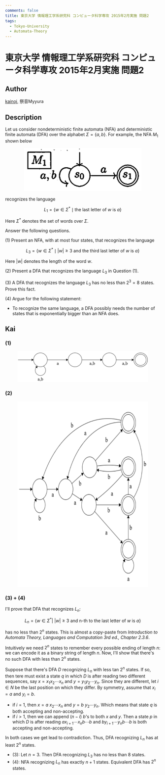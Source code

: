 ```yaml
---
comments: false
title: 東京大学 情報理工学系研究科 コンピュータ科学専攻 2015年2月実施 問題2
tags:
  - Tokyo-University
  - Automata-Theory
---
```

# 東京大学 情報理工学系研究科 コンピュータ科学専攻 2015年2月実施 問題2

## **Author**
[kainoj](https://github.com/kainoj/utokyo-cs), 祭音Myyura

## **Description**
Let us consider nondeterministic finite automata (NFA) and deterministic finite automata (DFA) over the alphabet $\Sigma = \{a, b\}$. For example, the NFA $M_1$ shown below

<figure style="text-align:center;">
  <img src="https://raw.githubusercontent.com/Myyura/the_kai_project_assets/main/kakomonn/tokyo_university/IST/cs_201502_2_p1.png" width="380" height="140" alt=""/>
</figure>

recognizes the language

$$
L_1 = \{ w \in \Sigma^* \mid \text{the last letter of } w \text{ is } a \}
$$

Here $\Sigma^*$ denotes the set of words over $\Sigma$.

Answer the following questions.

(1) Present an NFA, with at most four states, that recognizes the language

$$
L_3 = \{ w \in \Sigma^* \mid |w| \geq 3 \text{ and the third last letter of } w \text{ is } a \}
$$

Here $|w|$ denotes the length of the word $w$.

(2) Present a DFA that recognizes the language $L_3$ in Question (1).

(3) A DFA that recognizes the language $L_3$ has no less than $2^3 = 8$ states. Prove this fact.

(4) Argue for the following statement:

- To recognize the same language, a DFA possibly needs the number of states that is exponentially bigger than an NFA does.

## **Kai**
### (1)
<figure style="text-align:center;">
  <img src="https://raw.githubusercontent.com/Myyura/the_kai_project_assets/main/kakomonn/tokyo_university/IST/cs_201502_2_p2.png" width="425" height="100" alt=""/>
</figure>

### (2)
<figure style="text-align:center;">
  <img src="https://raw.githubusercontent.com/Myyura/the_kai_project_assets/main/kakomonn/tokyo_university/IST/cs_201502_2_p3.png" width="600" height="600" alt=""/>
</figure>

### (3) + (4)
I'll prove that DFA that recognizes $L_n$:

$$
L_n = \{ w\in \Sigma^* | \: |w| \geq 3  \text{ and n-th to the last letter of $w$ is $a$}\}
$$

has no less than $2^n$ states. This is almost a copy-paste from *Introduction to Automata Theory, Languages and Computation 3rd ed., Chapter 2.3.6*.

Intuitively we need $2^n$ states to remember every possible ending of length $n$: we can encode it as a binary string of length $n$.
Now, I'll show that there's no such DFA with less than $2^n$ states.

Suppose that there's DFA $D$ recognizing $L_n$ with less tan $2^n$ states.
If so, then tere must exist a state $q$ in which $D$ is after reading two different sequences, say $x = x_1x_2\cdots x_n$ and $y = y_1y_2\cdots y_n$.
Since they are different, let $i\in N$ be the last position on which they differ.
By symmetry, assume that $x_i = a$ and $y_i = b$.

- if $i = 1$, then $x = a\:x_2\cdots x_n$ and $y = b\:y_2\cdots y_n$. Which means that state $q$ is both accepting and non-accepting.
- if $i > 1$, then we can append $(n-i)$ $b$'s to both $x$ and $y$. Then a state $p$ in which $D$ is after reading $ax_{i+1}\cdots x_nb\cdots b$ and $by_{i+1}\cdots y_nb\cdots b$ is both accepting and non-accepting.

In both cases we get lead to contradiction.
Thus, DFA recognizing $L_n$ has at least $2^n$ states.

- (3): Let $n = 3$. Then DFA recognizing $L_3$ has no less than $8$ states.
- (4): NFA recognizing $L_n$ has exactly $n+1$ states. Equivalent DFA has $2^n$ states.